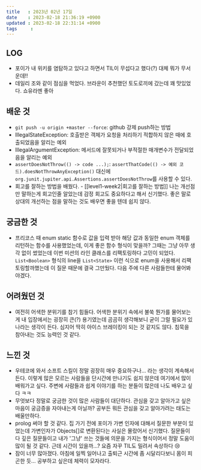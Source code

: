 ```yaml
---
title   : 2023년 02년 17일
date    : 2023-02-18 21:36:19 +0900
updated : 2023-02-18 22:31:14 +0900
tags     : 
---
```

## LOG
- 포이가 내 위키를 염탐하고 있다고 하면서 TIL이 무섭다고 했다(?) 대체 뭐가 무서운데!!
- 데일리 조와 같이 점심을 먹었다. 브라운이 추천했던 토도로끼에 갔는데 꽤 맛있었다. 쇼유라멘 좋아
## 배운 것
- ```git push -u origin +master --force```: github 강제 push하는 방법
- IllegalStateException: 호출받은 객체가 요청을 처리하기 적합하지 않은 때에 호출되었음을 알리는 예외
- IllegalArgumentException: 메서드에 잘못되거나 부적절한 매개변수가 전달되었음을 알리는 예외
- ```assertDoesNotThrow(() -> code ...);```: ```assertThatCode(() -> 예외 코드).doesNotThrowAnyException()``` 대신에 ```org.junit.jupiter.api.Assertions.assertDoesNotThrow```를 사용할 수 있다.
- 회고를 잘하는 방법을 배웠다. - [[level1-week2|회고를 잘하는 방법]] 나는 개선점만 말하는게 회고인줄 알았는데 감정 회고도 중요하다고 해서 신기했다. 좋은 말로 상대의 개선하는 점을 말하는 것도 배우면 좋을 텐데 쉽지 않다.
## 궁금한 것
- 프리코스 때 enum static 함수로 값을 입력 받아 해당 값과 동일한 enum 객체를 리턴하는 함수를 사용했었는데, 이게 좋은 함수 형식이 맞을까? 그때는 그냥 아무 생각 없이 썼었는데 이번 미션의 라인 클래스를 리팩토링하다 고민이 되었다. ```List<Boolean>``` 형식의 line을 ```List<State>``` 이런 식으로 enum을 사용해서 리팩토링할까했는데 이 질문 때문에 결국 그만뒀다. 다음 주에 다른 사람들한테 물어봐야겠다.
## 어려웠던 것
- 여전히 어색한 분위기를 참기 힘들다. 어색한 분위기 속에서 불쑥 뭔가를 물어보는 게 내 입장에서는 굉장히 큰(?) 용기였는데 곰곰히 생각해보니 굳이 그럴 필요가 있나라는 생각이 든다. 심지어 딱히 아이스 브레이킹이 되는 것 같지도 않다. 침묵을 참아내는 것도 능력인 것 같다.
## 느낀 것
- 우테코에 와서 소프트 스킬이 정말 굉장히 매우 중요하구나... 라는 생각이 계속해서 든다. 이렇게 많은 모르는 사람들을 단시간에 만나기도 쉽지 않은데 여기에서 많이 배워가고 싶다. 주변에 사람들과 쉽게 이야기를 하는 분들이 많은데 나도 배우고 싶다 ㅋㅋ
- 무엇보다 정말로 궁금한 것이 많은 사람들이 대단하다. 관심을 갖고 알아가고 싶은 마음이 궁금증을 자아내는게 아닐까? 공부든 뭐든 관심을 갖고 알아가려는 태도는 배울만하다.
- prolog 써야 할 것 같다. 집 가기 전에 포이가 가변 인자에 대해서 질문한 부분이 있었는데 가변인자가 Objects[]로 변환된다는 사실은 몰랐어서 신기했다. 질문들이 다 깊은 질문들이고 내가 '그냥' 쓰는 것들에 의문을 가지는 형식이어서 정말 도움이 많이 될 것 같다. 근데 시간이 있을까...? 요즘 자꾸 TIL도 밀려서 속상하다 😢
- 잠이 너무 많아졌다. 아침에 일찍 일어나고 출퇴근 시간에 좀 시달리다보니 몸이 피곤한 듯... 공부하고 싶은데 체력이 모자라다.
